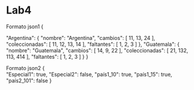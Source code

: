 # Lab4
Formato json1
{

  "Argentina": {
    "nombre": "Argentina",
    "cambios": [ 11, 13, 24 ],
    "coleccionadas": [ 11, 12, 13, 14 ],
    "faltantes": [ 1, 2, 3 ]
  },
  "Guatemala": {
    "nombre": "Guatemala",
    "cambios": [ 14, 9, 22 ],
    "coleccionadas": [ 21, 132, 113, 414 ],
    "faltantes": [ 1, 2, 3 ]
  }
}

Formato json2
{  
  "Especial1": true,
  "Especial2": false,
  "país1_10": true,
  "país1_15": true,
  "país2_101": false
}

